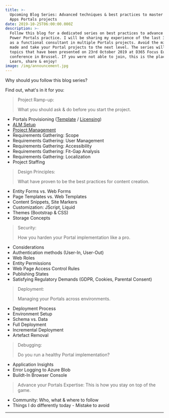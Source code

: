 ```yaml
---
title: >-
  Upcoming Blog Series: Advanced techniques & best practices to master Power
  Apps Portals projects
date: 2019-10-25T06:00:00.000Z
description: >-
  Follow this blog for a dedicated series on best practices to advance your
  Power Portals practice. I will be sharing my experience of the last 3+ years
  as a functional consultant in multiple Portals projects. Avoid the mistakes I
  made and take your Portal projects to the next level. The series will cover
  topics that have been presented on 23rd October 2019 at D365 Focus Europe
  conference in Brussel. If you were not able to join, this is the place to be.
  Learn, share & enjoy!
image: /img/announcement.jpg
---
```

Why should you follow this blog series? 

Find out, what's in it for you:

> Project Ramp-up:
>
> What you should ask & do before you start the project.

* Portals Provisioning ([Template](https://tinorabe.com/post/portals-provisioning-template-licensing-advanced-techniques-to-master-powerapps-portals/) / [Licensing](https://tinorabe.com/post/powerapps-portals-project-ramp-up-provisioning-licensing/))
* [ALM Setup](https://tinorabe.com/post/powerapps-portals-project-ramp-up-application-lifecycle-management-setup-alm/)
* [Project Management](https://tinorabe.com/post/powerapps-portals-project-ramp-up-project-management/)
* Requirements Gathering: Scope
* Requirements Gathering: User Management
* Requirements Gathering: Accessibility
* Requirements Gathering: Fit-Gap Analysis
* Requirements Gathering: Localization
* Project Staffing

> Design Principles:
>
> What have proven to be the best practices for content creation.

* Entity Forms vs. Web Forms
* Page Templates vs. Web Templates
* Content Snippets, Site Markers
* Customization: JScript, Liquid
* Themes (Bootstrap & CSS)
* Storage Concepts

> Security:
>
> How you harden your Portal implementation like a pro.

* Considerations
* Authentication methods (User-In, User-Out)
* Web Roles
* Entity Permissions
* Web Page Access Control Rules
* Publishing States
* Satisfying Regulatory Demands (GDPR, Cookies, Parental Consent)

> Deployment:
>
> Managing your Portals across environments.

* Deployment Process
* Environment Setup 
* Schema vs. Data
* Full Deployment
* Incremental Deployment
* Artefact Removal

> Debugging:
>
> Do you run a healthy Portal implementation?

* Application Insights
* Error Logging to Azure Blob
* Buildt-In Browser Console

> Advance your Portals Expertise:
> This is how you stay on top of the game.

* Community: Who, what & where to follow
* Things I do differently today - Mistake to avoid 

- - -
